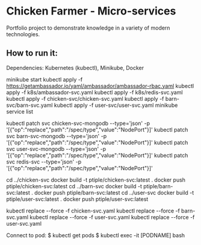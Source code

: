 # Chicken Farmer - Micro-services
Portfolio project to demonstrate knowledge in a variety of modern technologies.

## How to run it:
Dependencies: Kubernetes (kubectl), Minikube, Docker

minikube start
kubectl apply -f https://getambassador.io/yaml/ambassador/ambassador-rbac.yaml
kubectl apply -f k8s/ambassador-svc.yaml
kubectl apply -f k8s/redis-svc.yaml
kubectl apply -f chicken-svc/chicken-svc.yaml
kubectl apply -f barn-svc/barn-svc.yaml
kubectl apply -f user-svc/user-svc.yaml
minikube service list

kubectl patch svc chicken-svc-mongodb --type='json' -p '[{"op":"replace","path":"/spec/type","value":"NodePort"}]'
kubectl patch svc barn-svc-mongodb --type='json' -p '[{"op":"replace","path":"/spec/type","value":"NodePort"}]'
kubectl patch svc user-svc-mongodb --type='json' -p '[{"op":"replace","path":"/spec/type","value":"NodePort"}]'
kubectl patch svc redis-svc --type='json' -p '[{"op":"replace","path":"/spec/type","value":"NodePort"}]'

cd ../chicken-svc
docker build -t ptiple/chicken-svc:latest .
docker push ptiple/chicken-svc:latest
cd ../barn-svc
docker build -t ptiple/barn-svc:latest .
docker push ptiple/barn-svc:latest
cd ../user-svc
docker build -t ptiple/user-svc:latest .
docker push ptiple/user-svc:latest

kubectl replace --force -f chicken-svc.yaml
kubectl replace --force -f barn-svc.yaml
kubectl replace --force -f user-svc.yaml
kubectl replace --force -f user-svc.yaml

Connect to pod:
$ kubectl get pods
$ kubectl exec -it [PODNAME] bash